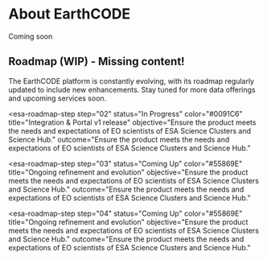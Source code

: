 # About EarthCODE

Coming soon

## Roadmap (WIP) - Missing content!

The EarthCODE platform is constantly evolving, with its roadmap regularly updated to include new enhancements. Stay tuned for more data offerings and upcoming services soon. 

<esa-roadmap>
  <esa-roadmap-step
    step="01"
    status="Achieved"
    title="Architecture & Portal Design"
    objective="Ensure the product meets the needs and expectations of EO scientists of ESA Science Clusters and Science Hub."
    outcome="Ensure the product meets the needs and expectations of EO scientists of ESA Science Clusters and Science Hub."
  ></esa-roadmap-step>

  <esa-roadmap-step
    step="02"
    status="In Progress"
    color="#0091C6"
    title="Integration & Portal v1 release"
    objective="Ensure the product meets the needs and expectations of EO scientists of ESA Science Clusters and Science Hub."
    outcome="Ensure the product meets the needs and expectations of EO scientists of ESA Science Clusters and Science Hub."
  ></esa-roadmap-step>

  <esa-roadmap-step
    step="03"
    status="Coming Up"
    color="#55869E"
    title="Ongoing refinement and evolution"
    objective="Ensure the product meets the needs and expectations of EO scientists of ESA Science Clusters and Science Hub."
    outcome="Ensure the product meets the needs and expectations of EO scientists of ESA Science Clusters and Science Hub."
  ></esa-roadmap-step>

  <esa-roadmap-step
    step="04"
    status="Coming Up"
    color="#55869E"
    title="Ongoing refinement and evolution"
    objective="Ensure the product meets the needs and expectations of EO scientists of ESA Science Clusters and Science Hub."
    outcome="Ensure the product meets the needs and expectations of EO scientists of ESA Science Clusters and Science Hub."
  ></esa-roadmap-step>
</esa-roadmap>